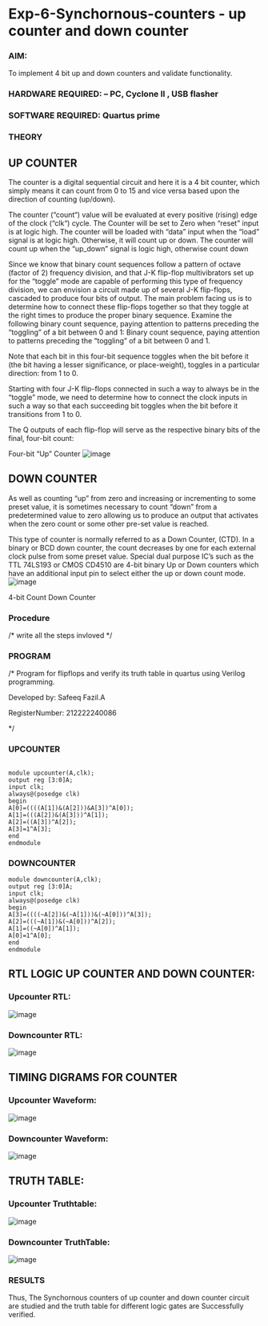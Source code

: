 # Exp-6-Synchornous-counters - up counter and down counter 
### AIM: 
To implement 4 bit up and down counters and validate  functionality.
### HARDWARE REQUIRED: – PC, Cyclone II , USB flasher
### SOFTWARE REQUIRED: Quartus prime
### THEORY 

## UP COUNTER 
The counter is a digital sequential circuit and here it is a 4 bit counter, which simply means it can count from 0 to 15 and vice versa based upon the direction of counting (up/down). 

The counter (“count“) value will be evaluated at every positive (rising) edge of the clock (“clk“) cycle.
The Counter will be set to Zero when “reset” input is at logic high.
The counter will be loaded with “data” input when the “load” signal is at logic high. Otherwise, it will count up or down.
The counter will count up when the “up_down” signal is logic high, otherwise count down

Since we know that binary count sequences follow a pattern of octave (factor of 2) frequency division, and that J-K flip-flop multivibrators set up for the “toggle” mode are capable of performing this type of frequency division, we can envision a circuit made up of several J-K flip-flops, cascaded to produce four bits of output.
The main problem facing us is to determine how to connect these flip-flops together so that they toggle at the right times to produce the proper binary sequence.
Examine the following binary count sequence, paying attention to patterns preceding the “toggling” of a bit between 0 and 1:
Binary count sequence, paying attention to patterns preceding the “toggling” of a bit between 0 and 1.

Note that each bit in this four-bit sequence toggles when the bit before it (the bit having a lesser significance, or place-weight), toggles in a particular direction: from 1 to 0.



 
 

Starting with four J-K flip-flops connected in such a way to always be in the “toggle” mode, we need to determine how to connect the clock inputs in such a way so that each succeeding bit toggles when the bit before it transitions from 1 to 0.

The Q outputs of each flip-flop will serve as the respective binary bits of the final, four-bit count:

 
 

Four-bit “Up” Counter
![image](https://user-images.githubusercontent.com/36288975/169644758-b2f4339d-9532-40c5-af40-8f4f8c942e2c.png)



## DOWN COUNTER 

As well as counting “up” from zero and increasing or incrementing to some preset value, it is sometimes necessary to count “down” from a predetermined value to zero allowing us to produce an output that activates when the zero count or some other pre-set value is reached.

This type of counter is normally referred to as a Down Counter, (CTD). In a binary or BCD down counter, the count decreases by one for each external clock pulse from some preset value. Special dual purpose IC’s such as the TTL 74LS193 or CMOS CD4510 are 4-bit binary Up or Down counters which have an additional input pin to select either the up or down count mode.
![image](https://user-images.githubusercontent.com/36288975/169644844-1a14e123-7228-4ed8-81a9-eb937dff4ac8.png)


4-bit Count Down Counter
### Procedure
/* write all the steps invloved */



### PROGRAM 
/*
Program for flipflops  and verify its truth table in quartus using Verilog programming.

Developed by: Safeeq Fazil.A

RegisterNumber:  212222240086

*/

### UPCOUNTER
```

module upcounter(A,clk);
output reg [3:0]A;
input clk;
always@(posedge clk)
begin
A[0]=((((A[1])&(A[2]))&A[3])^A[0]);
A[1]=(((A[2])&(A[3]))^A[1]);
A[2]=((A[3])^A[2]);
A[3]=1^A[3];
end
endmodule

```

### DOWNCOUNTER
```
module downcounter(A,clk);
output reg [3:0]A;
input clk;
always@(posedge clk)
begin
A[3]=((((~A[2])&(~A[1]))&(~A[0]))^A[3]);
A[2]=(((~A[1])&(~A[0]))^A[2]);
A[1]=((~A[0])^A[1]);
A[0]=1^A[0];
end
endmodule

```





## RTL LOGIC UP COUNTER AND DOWN COUNTER:

### Upcounter RTL:

![image](https://github.com/Safeeq-Fazil/Exp-7-Synchornous-counters-/assets/118680361/e64c714d-052c-4711-a7c3-86e2e7eff1e8)

### Downcounter RTL:

![image](https://github.com/Safeeq-Fazil/Exp-7-Synchornous-counters-/assets/118680361/8d0fe969-82f2-4f47-88f6-e900700d5419)


## TIMING DIGRAMS FOR COUNTER  

### Upcounter Waveform:

![image](https://github.com/Safeeq-Fazil/Exp-7-Synchornous-counters-/assets/118680361/eb3a0404-abd7-401d-9d6f-fa3c74914293)

### Downcounter Waveform:

![image](https://github.com/Safeeq-Fazil/Exp-7-Synchornous-counters-/assets/118680361/8aba5a67-bce6-4f80-b0d3-ff8063953efe)

## TRUTH TABLE:

### Upcounter Truthtable:

![image](https://github.com/Safeeq-Fazil/Exp-7-Synchornous-counters-/assets/118680361/56fad041-c65b-4809-aada-be80fd82d2d4)


### Downcounter TruthTable:


![image](https://github.com/Safeeq-Fazil/Exp-7-Synchornous-counters-/assets/118680361/fdd4f351-7f2d-4190-9812-83129fd1e485)



### RESULTS 
Thus, The Synchornous counters of up counter and down counter circuit are studied and the truth table for different logic gates are Successfully verified.
